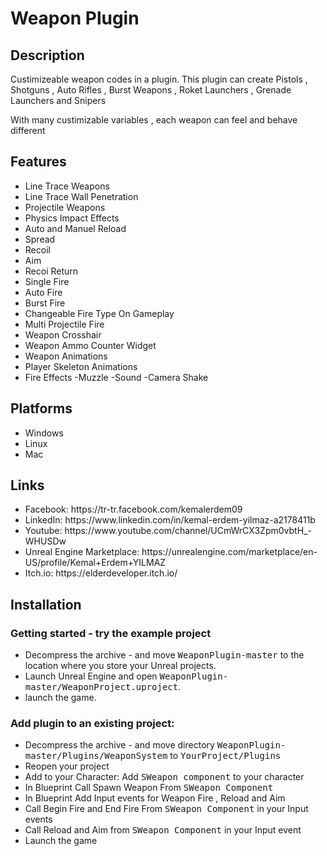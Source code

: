 
<html>
	<body>
<h1>Weapon Plugin</h1>

<h2>Description</h2>
<p>	Custimizeable weapon codes in a plugin. This plugin can create Pistols , Shotguns , Auto Rifles , Burst Weapons , Roket Launchers , Grenade Launchers and Snipers	</p>
<p>	With many custimizable variables , each weapon can feel and behave different</p>

  <h2>Features</h2>
<p>
	<ul>
		<li>Line Trace Weapons</li>
		<li>Line Trace Wall Penetration </li>
		<li>Projectile Weapons </li>
		<li>Physics Impact Effects </li>
		<li>Auto and Manuel Reload </li>
		<li>Spread </li>
		<li>Recoil </li>
		<li>Aim </li>
		<li>Recoi Return </li>
		<li>Single Fire </li>
		<li>Auto Fire </li>
		<li>Burst Fire </li>
		<li>Changeable Fire Type On Gameplay </li>
		<li>Multi Projectile Fire</li>
		<li>Weapon Crosshair </li>
		<li>Weapon Ammo Counter Widget </li>
		<li>Weapon Animations </li>
		<li>Player Skeleton Animations </li>
		<li>Fire Effects -Muzzle -Sound -Camera Shake </li>
	</ul>
</p>


  <h2>Platforms</h2>
	<ul>
		<li>Windows</li>
		<li>Linux</li>
		<li>Mac</li>
	</ul>


<h2>Links</h2>
<p>
 	 <ul>
    	<li>  Facebook: https://tr-tr.facebook.com/kemalerdem09  </li>
   	 	<li>  LinkedIn: https://www.linkedin.com/in/kemal-erdem-yilmaz-a2178411b  </li>
    	<li>  Youtube: https://www.youtube.com/channel/UCmWrCX3Zpm0vbtH_-WHUSDw  </li>
   		<li>  Unreal Engine Marketplace: https://unrealengine.com/marketplace/en-US/profile/Kemal+Erdem+YILMAZ  </li>
     	<li>  Itch.io: https://elderdeveloper.itch.io/  </li>
 	 </ul>
</p>


<h2 name="install">Installation</h2>

<h3>Getting started - try the example project</h3>
<p>
	<ul>
		<li>Decompress the archive - and move <tt>WeaponPlugin-master</tt> to the location where you store your Unreal projects.</li>
		<li>Launch Unreal Engine and open <tt>WeaponPlugin-master/WeaponProject.uproject</tt>.</li>
		<li>launch the game.</li>
	</ul>
</p>

<h3>Add plugin to an existing project:</h3>
<p>
	<ul>
		<li>Decompress the archive - and move directory <tt>WeaponPlugin-master/Plugins/WeaponSystem</tt> to <tt>YourProject/Plugins</tt></li>
		<li>Reopen your project</li>
		<li>Add to your Character: Add <tt>SWeapon component</tt> to your character</li>
		<li>In Blueprint Call Spawn Weapon From <tt>SWeapon Component</tt></li>
		<li>In Blueprint Add Input events for Weapon Fire , Reload and Aim</li>
		<li>Call Begin Fire and End Fire From <tt>SWeapon Component</tt> in your Input events </li>
		<li>Call Reload and Aim from <tt>SWeapon Component</tt> in your Input event </li>
		<li>Launch the game </li>
	</ul>
</p>

</body>
</html>


